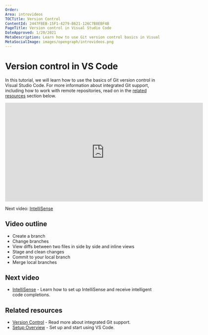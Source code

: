 ```yaml
---
Order:
Area: introvideos
TOCTitle: Version Control
ContentId: 2447F8EB-15F1-4279-B621-126C7B8EBF4B
PageTitle: Version control in Visual Studio Code
DateApproved: 1/20/2021
MetaDescription: Learn how to use Git version control basics in Visual Studio Code.
MetaSocialImage: images/opengraph/introvideos.png
---
```

# Version control in VS Code

In this tutorial, we will learn how to use the basics of Git version control in Visual Studio Code. For more information about integrated Git support, including how to work with remote repositories, read on in the [related resources](/docs/introvideos/versioncontrol.md#related-resources) section below.

<iframe src="https://www.microsoft.com/en-us/videoplayer/embed/RE4Mzrv" width="640" height="320" allowFullScreen="true" frameBorder="0"></iframe>

Next video: [IntelliSense](/docs/introvideos/intellisense.md)

## Video outline

* Create a branch
* Change branches
* View diffs between two files in side by side and inline views
* Stage and clean changes
* Commit to your local branch
* Merge local branches

## Next video

* [IntelliSense](/docs/introvideos/intellisense.md) - Learn how to set up IntelliSense and receive intelligent code completions.

## Related resources

* [Version Control](/docs/editor/versioncontrol.md) - Read more about integrated Git support.
* [Setup Overview](/docs/setup/setup-overview.md) - Set up and start using VS Code.
